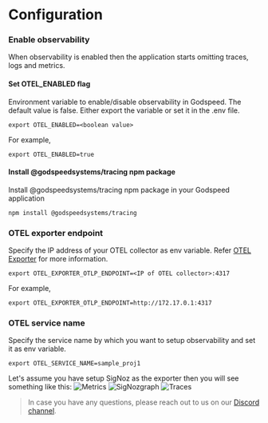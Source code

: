 # Configuration
### Enable observability
When observability is enabled then the application starts omitting traces, logs and metrics.

#### Set OTEL_ENABLED flag
Environment variable to enable/disable observability in Godspeed. The default value is false. Either export the variable or set it in  the .env file.
```
export OTEL_ENABLED=<boolean value>
```
For example,
```
export OTEL_ENABLED=true
```

#### Install @godspeedsystems/tracing npm package
Install @godspeedsystems/tracing npm package in your Godspeed application
```
npm install @godspeedsystems/tracing
```

### OTEL exporter endpoint
Specify the IP address of your OTEL collector as env variable. Refer [OTEL Exporter](https://opentelemetry.io/docs/reference/specification/protocol/exporter/#endpoint-urls-for-otlphttp) for more information.
```
export OTEL_EXPORTER_OTLP_ENDPOINT=<IP of OTEL collector>:4317
```
For example,
```
export OTEL_EXPORTER_OTLP_ENDPOINT=http://172.17.0.1:4317
```

### OTEL service name
Specify the service name by which you want to setup observability and set it as env variable. 
```
export OTEL_SERVICE_NAME=sample_proj1
```

Let's assume you have setup SigNoz as the exporter then you will see something like this: 
![Metrics](/img/Metrics.png)
![SigNozgraph](/img/SigNoz-graph.png)
![Traces](/img/Traces.png)

> In case you have any questions, please reach out to us on our [Discord channel](https://discord.com/channels/983323669809999882/983323669809999885).
